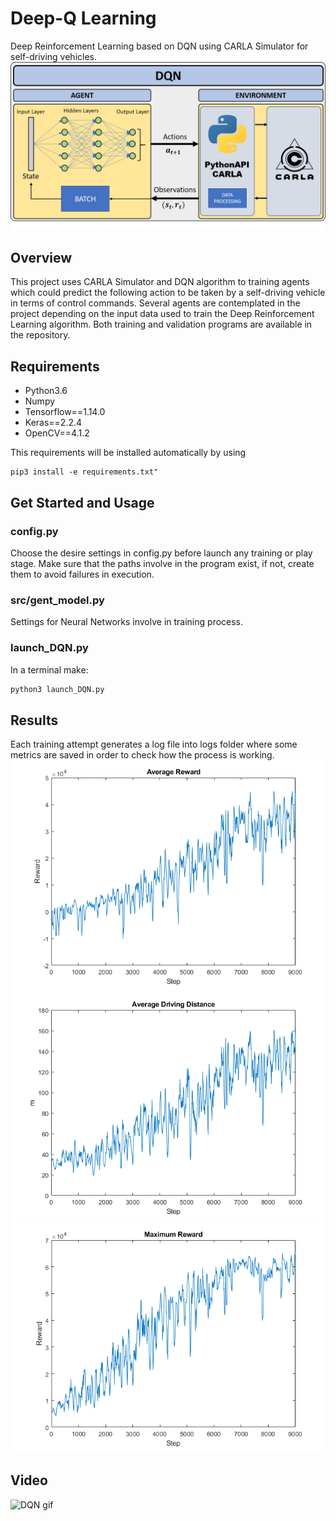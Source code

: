 # Deep-Q Learning
Deep Reinforcement Learning based on DQN using CARLA Simulator for self-driving vehicles.
![DQN architecture](media/DQN_architecture.jpg)
## Overview
This project uses CARLA Simulator and DQN algorithm to training agents which could predict
the following action to be taken by a self-driving vehicle in terms of control commands.
Several agents are contemplated in the project depending on the input data used to train the
Deep Reinforcement Learning algorithm. 
Both training and validation programs are available in the repository.

## Requirements
- Python3.6
- Numpy
- Tensorflow==1.14.0
- Keras==2.2.4
- OpenCV==4.1.2

This requirements will be installed automatically by using 
```ssh
pip3 install -e requirements.txt"
```

## Get Started and Usage
### config.py
Choose the desire settings in config.py before launch any training or play stage.
Make sure that the paths involve in the program exist, if not, create them to avoid failures in execution.
### src/gent_model.py
Settings for Neural Networks involve in training process.
### launch_DQN.py
In a terminal make:
```sh
python3 launch_DQN.py
```
## Results
Each training attempt generates a log file into logs folder where some metrics are saved in order to check how the process is working.
![DQN average reward](media/average_reward_DQN_CARLA_WP.tif)
![DQN average distance](media/average_dist_DQN_CARLA_WP.tif)
![DQN maximum reward](media/max_reward_DQN_CARLA_WP.tif)

## Video
![DQN gif](media/DQN_github.gif)

